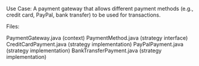 Use Case: A payment gateway that allows different payment methods (e.g., credit card, PayPal, bank transfer) to be used for transactions.

Files:

PaymentGateway.java (context)
PaymentMethod.java (strategy interface)
CreditCardPayment.java (strategy implementation)
PayPalPayment.java (strategy implementation)
BankTransferPayment.java (strategy implementation)